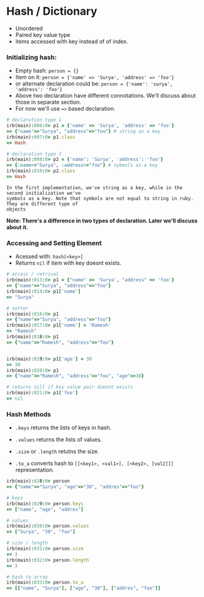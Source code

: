 # Hash / Dictionary
- Unordered
- Paired key value type
- items accessed with key instead of of index.

### Initializing hash:

- Empty hash: ``person = {}``
- Item on it: ``person = {'name' => 'Surya', 'address' => 'foo'}``
- or alternate declaration could be: ``person = {'name': 'surya', 'address': 'foo'}``
- Above two declaration have different connotations. We'll discuss about those in separate section.
- For now we'll use `=>` based declaration.

```rb
# declaration type 1
irb(main):006:0> p1 = {'name' => 'Surya', 'address' => 'foo'}
=> {"name"=>"Surya", "address"=>"foo"} # string as a key
irb(main):007:0> p1.class
=> Hash

# declaration type 2 
irb(main):008:0> p2 = {'name': 'Surya', 'address': 'foo'}
=> {:name=>"Surya", :address=>"foo"} # sybmols as a key
irb(main):010:0> p2.class
=> Hash
```

    In the first implementation, we've string as a key, while in the second initialization we've
    symbols as a key. Note that symbols are not equal to string in ruby. They are different type of
    objects

**Note: There's a difference in two types of declaration. Later we'll discuss about it.**

### Accessing and Setting  Element
- Acessed with: ``hash[<key>]``
- Returns `nil` if item with key doesnt exists.

```rb
# access / retrival
irb(main):013:0> p1 = {"name" => 'Surya', "address" => 'foo'}
=> {"name"=>"Surya", "address"=>"foo"}
irb(main):014:0> p1['name']
=> "Surya"

# setter
irb(main):016:0> p1
=> {"name"=>"Surya", "address"=>"foo"}
irb(main):017:0> p1['name'] = 'Ramesh'
=> "Ramesh"
irb(main):018:0> p1
=> {"name"=>"Ramesh", "address"=>"foo"}


irb(main):019:0> p1['age'] = 30
=> 30
irb(main):020:0> p1
=> {"name"=>"Ramesh", "address"=>"foo", "age"=>30}

# returns nill if key value pair doesnt exists
irb(main):021:0> p1['foo']
=> nil
```

### Hash Methods
- `.keys` returns the lists of keys in hash.

- `.values` returns the lists of values.

- `.size` or `.length` retutns the size.

- `.to_a` converts hash to `[[<key1>, <val1>], [<key2>, [val2]]]` representation.

```rb
irb(main):028:0> person
=> {"name"=>"Surya", "age"=>"30", "addres"=>"foo"}

# keys
irb(main):029:0> person.keys
=> ["name", "age", "addres"]

# values
irb(main):030:0> person.values
=> ["Surya", "30", "foo"]

# size / length
irb(main):031:0> person.size
=> 3
irb(main):032:0> person.length
=> 3

# hash to array
irb(main):033:0> person.to_a
=> [["name", "Surya"], ["age", "30"], ["addres", "foo"]]
```
